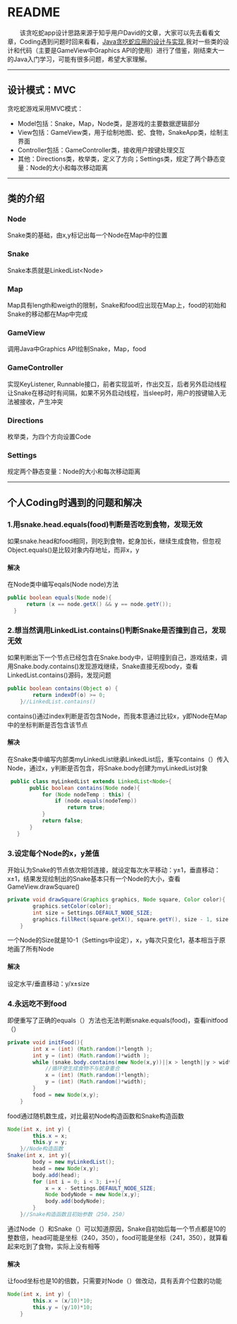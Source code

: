 # README
&emsp;&emsp;该贪吃蛇app设计思路来源于知乎用户David的文章，大家可以先去看看文章，Coding遇到问题时回来看看，[Java贪吃蛇应用的设计与实现](https://zhuanlan.zhihu.com/p/23316639),我对一些类的设计和代码（主要是GameView中Graphics API的使用）进行了借鉴，刚结束大一的Java入门学习，可能有很多问题，希望大家理解。
***
## 设计模式：MVC
贪吃蛇游戏采用MVC模式：
* Model包括：Snake，Map，Node类，是游戏的主要数据逻辑部分
* View包括：GameView类，用于绘制地图、蛇、食物，SnakeApp类，绘制主界面
* Controller包括：GameController类，接收用户按键处理交互
* 其他：Directions类，枚举类，定义了方向；Settings类，规定了两个静态变量：Node的大小和每次移动距离
***
## 类的介绍
### Node
Snake类的基础，由x,y标记出每一个Node在Map中的位置
### Snake
Snake本质就是LinkedList&lt;Node&gt;
### Map
Map具有length和weigth的限制，Snake和food应出现在Map上，food的初始和Snake的移动都在Map中完成
### GameView
调用Java中Graphics API绘制Snake，Map，food
### GameController
实现KeyListener, Runnable接口，前者实现监听，作出交互，后者另外启动线程让Snake在移动时有间隔，如果不另外启动线程，当sleep时，用户的按键输入无法被接收，产生冲突
### Directions
枚举类，为四个方向设置Code
### Settings
规定两个静态变量：Node的大小和每次移动距离
***
## 个人Coding时遇到的问题和解决  
### 1.用snake.head.equals(food)判断是否吃到食物，发现无效
如果snake.head和food相同，则吃到食物，蛇身加长，继续生成食物，但忽视Object.equals()是比较对象内存地址，而非x，y
#### 解决
在Node类中编写eqals(Node node)方法
```Java
public boolean equals(Node node){
      return (x == node.getX() && y == node.getY());
  }
```

### 2.想当然调用LinkedList.contains()判断Snake是否撞到自己，发现无效
如果判断出下一个节点已经包含在Snake.body中，证明撞到自己，游戏结束，调用Snake.body.contains()发现游戏继续，Snake直接无视body，查看LinkedList.contains()源码，发现问题
```Java
public boolean contains(Object o) {
        return indexOf(o) >= 0;
    }//LinkedList.contains()
```
contains()通过index判断是否包含Node，而我本意通过比较x，y即Node在Map中的坐标判断是否包含该节点
#### 解决
在Snake类中编写内部类myLinkedList继承LinkedList<Node>后，重写contains（）传入Node，通过x，y判断是否包含，将Snake.body创建为myLinkedList对象
```Java
 public class myLinkedList extends LinkedList<Node>{
       public boolean contains(Node node){
           for (Node nodeTemp : this) {
               if (node.equals(nodeTemp))
                   return true;
           }
           return false;
       }
   }
```
  
### 3.设定每个Node的x，y差值
开始认为Snake的节点依次相邻连接，就设定每次水平移动：y±1，垂直移动：x±1，结果发现绘制出的Snake基本只有一个Node的大小，查看GameView.drawSquare()
```Java
private void drawSquare(Graphics graphics, Node square, Color color){
        graphics.setColor(color);
        int size = Settings.DEFAULT_NODE_SIZE;
        graphics.fillRect(square.getX(), square.getY(), size - 1, size - 1);
    }
```
一个Node的Size就是10-1（Settings中设定），x，y每次只变化1，基本相当于原地画了所有Node
#### 解决
设定水平/垂直移动：y/x±size

### 4.永远吃不到food
即便重写了正确的equals（）方法也无法判断snake.equals(food)，查看initfood（）
```Java
private void initFood(){   
        int x = (int) (Math.random()*length );
        int y = (int) (Math.random()*width );
        while (snake.body.contains(new Node(x,y))||x > length||y > width){
            //循环使生成食物不与蛇身重合
            x = (int) (Math.random()*length);
            y = (int) (Math.random()*width);
        }
        food = new Node(x,y);
    }
```
food通过随机数生成，对比最初Node构造函数和Snake构造函数
```Java
Node(int x, int y) {
        this.x = x;
        this.y = y;
    }//Node构造函数
Snake(int x, int y){
        body = new myLinkedList();
        head = new Node(x,y);
        body.add(head);
        for (int i = 0; i < 3; i++){
            x = x - Settings.DEFAULT_NODE_SIZE;
            Node bodyNode = new Node(x,y);
            body.add(bodyNode);
        }
    }//Snake构造函数且初始参数（250，250）    
```
通过Node（）和Snake（）可以知道原因，Snake自初始后每一个节点都是10的整数倍，head可能是坐标（240，350），food可能是坐标（241，350），就算看起来吃到了食物，实际上没有相等
#### 解决
让food坐标也是10的倍数，只需要对Node（）做改动，具有丢弃个位数的功能
```Java
Node(int x, int y) {
        this.x = (x/10)*10;
        this.y = (y/10)*10;
    }
```








 

  
 

